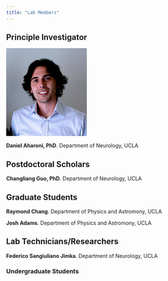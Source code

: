 ```yaml
---
title: "Lab Members"
---
```


## Principle Investigator

![Daniel Aharoni](DAharoni.png)

**Daniel Aharoni, PhD**. Department of Neurology, UCLA

## Postdoctoral Scholars

**Changliang Guo, PhD**. Department of Neurology, UCLA

## Graduate Students

**Raymond Chang**. Department of Physics and Astromony, UCLA

**Josh Adams**. Department of Physics and Astromony, UCLA

## Lab Technicians/Researchers

**Federico Sangiuliano Jimka**. Department of Neurology, UCLA

### Undergraduate Students

